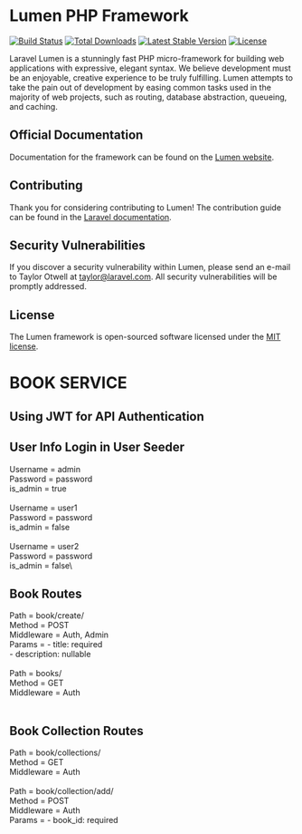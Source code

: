 # Lumen PHP Framework

[![Build Status](https://travis-ci.org/laravel/lumen-framework.svg)](https://travis-ci.org/laravel/lumen-framework)
[![Total Downloads](https://img.shields.io/packagist/dt/laravel/framework)](https://packagist.org/packages/laravel/lumen-framework)
[![Latest Stable Version](https://img.shields.io/packagist/v/laravel/framework)](https://packagist.org/packages/laravel/lumen-framework)
[![License](https://img.shields.io/packagist/l/laravel/framework)](https://packagist.org/packages/laravel/lumen-framework)

Laravel Lumen is a stunningly fast PHP micro-framework for building web applications with expressive, elegant syntax. We believe development must be an enjoyable, creative experience to be truly fulfilling. Lumen attempts to take the pain out of development by easing common tasks used in the majority of web projects, such as routing, database abstraction, queueing, and caching.

## Official Documentation

Documentation for the framework can be found on the [Lumen website](https://lumen.laravel.com/docs).

## Contributing

Thank you for considering contributing to Lumen! The contribution guide can be found in the [Laravel documentation](https://laravel.com/docs/contributions).

## Security Vulnerabilities

If you discover a security vulnerability within Lumen, please send an e-mail to Taylor Otwell at taylor@laravel.com. All security vulnerabilities will be promptly addressed.

## License

The Lumen framework is open-sourced software licensed under the [MIT license](https://opensource.org/licenses/MIT).
# BOOK SERVICE

## Using JWT for API Authentication

## User Info Login in User Seeder
Username = admin\
Password = password\
is_admin = true\
<br>
Username = user1\
Password = password\
is_admin = false\
<br>
Username = user2\
Password = password\
is_admin = false\

## Book Routes
Path = book/create/ <br>
Method = POST<br>
Middleware = Auth, Admin<br>
Params = - title: required<br>
         - description: nullable<br>
<br>
Path = books/<br>
Method = GET<br>
Middleware = Auth<br>
<br>
## Book Collection Routes
Path = book/collections/<br>
Method = GET<br>
Middleware = Auth<br>
<br>
Path = book/collection/add/<br>
Method = POST<br>
Middleware = Auth<br>
Params = - book_id: required<br>
